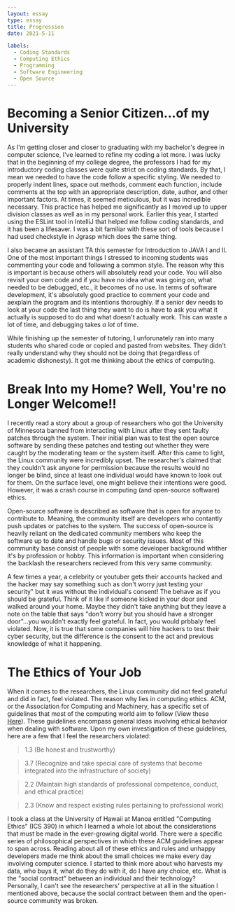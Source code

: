 ```yaml
---
layout: essay
type: essay
title: Progression
date: 2021-5-11

labels:
  - Coding Standards
  - Computing Ethics
  - Programming
  - Software Engineering
  - Open Source
---
```

# Becoming a Senior Citizen...of my University 
As I'm getting closer and closer to graduating with my bachelor's degree in computer science, I've learned to refine my coding a lot more. I was lucky that in the beginning of my college degree, 
the professors I had for my introductory coding classes were quite strict on coding standards. By that, I mean we needed to have the code follow a specific styling. We needed to properly indent lines, 
space out methods, comment each function, include comments at the top with an appropriate description, date, author, and other important factors. At times, it seemed meticulous, but it was incredible necessary.
This practice has helped me significantly as I moved up to upper division classes as well as in my personal work. Earlier this year, I started using the ESLint tool in IntelliJ that helped me 
follow coding standards, and it has been a lifesaver. I was a bit familiar with these sort of tools because I had used checkstyle in Jgrasp which does the same thing. 

I also became an assistant TA this semester for Introduction to JAVA I and II. One of the most important things I stressed to incoming students was commenting your code and following a common style. The reason
why this is important is because others will absolutely read your code. You will also revisit your own code and if you have no idea what was going on, what needed to be debugged, etc., it becomes of no use.
In terms of software development, it's absolutely good practice to comment your code and aexplain the program and its intentions thoroughly. If a senior dev needs to look at your code the last thing they want to do
is have to ask you what it actually is supposed to do and what doesn't actually work. This can waste a lot of time, and debugging takes *a lot* of time. 

While finishing up the semester of tutoring, I unforunately ran into many students who shared code or copied and pasted from websites. They didn't really understand why they should not be doing that (regardless of academic dishonesty).
It got me thinking about the ethics of computing.

# Break Into my Home? Well, You're no Longer Welcome!!
I recently read a story about a group of researchers who got the University of Minnesota banned from interacting with Linux after they sent faulty patches through the system. 
Their initial plan was to test the open source software by sending these patches and testing out whether they were caught by the moderating team or the system itself. 
After this came to light, the Linux community were incredibly upset. The researcher's claimed that they couldn't ask anyone for permission because the results would no longer 
be blind, since at least one individual would have known to look out for them. On the surface level, one might believe their intentions were good. However, 
it was a crash course in computing (and open-source software) ethics. 

Open-source software is described as software that is open for anyone to contribute to. Meaning, the community itself are developers who contantly push updates or patches
to the system. The success of open-source is heavily reliant on the dedicated community members who keep the software up to date and handle bugs or security issues. Most of this community base
consist of people with some developer background whther it's by profession or hobby. This information is important when considering the backlash the researchers recieved from this very same community. 

A few times a year, a celebrity or youtuber gets their accounts hacked and the hacker may say something such as don't worry just testing your security" but it was without
the individual's consent! The behave as if you should be grateful. Think of it like if someone kicked in your door and walked around your home. Maybe they didn't take anything but they leave a note on the table
that says "don't worry but you should have a stronger door"...you wouldn't exactly feel grateful. In fact, you would prbbaly feel violated. 
Now, it is true that some companies will hire hackers to test their cyber security, but the difference is the consent to the act and previous knowledge of what it happening. 

# The Ethics of Your Job
When it comes to the researchers, the Linux community did not feel grateful and did in fact, feel violated. The reason why lies in computing ethics. ACM, or the Association for Computing and Machinery, 
has a specific set of guidelines that most of the computing world aim to follow (View these [Here](https://www.acm.org/code-of-ethics)). These guidelines encompass general ideas involving ethical behavior when dealing with software. 
Upon my own investigation of these guidelines, here are a few that I feel the researchers violated: 

>1.3 (Be honest and trustworthy)

>3.7 (Recognize and take special care of systems that become integrated into the infrastructure of society)

>2.2 (Maintain high standards of professional competence, conduct, and ethical practice)

>2.3 (Know and respect existing rules pertaining to professional work)

I took a class at the University of Hawaii at Manoa entitled "Computing Ethics" (ICS 390) in which I learned a whole lot about the considerations that must be made in the 
ever-growing digital world. There were a specific series of philosophical perspectives in which these ACM guidelines appear to span across. Reading about all of these ethics and rules
and unhappy developers made me think about the small choices we make every day involving computer science. I started to think more about who harvests my data, who buys it, what do they do with it, 
do I have any choice, etc. What is the "social contract" between an individual and their technology? Personally, I can't see the researchers' perspective at all in the situation I mentioned above, because the social contract between them and the open-source community
was broken. 

